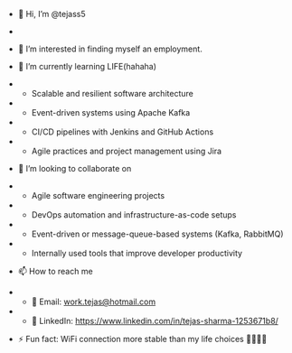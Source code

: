 - 👋 Hi, I’m @tejass5
- 
- 👀 I’m interested in finding myself an employment.
- 🌱 I’m currently learning LIFE(hahaha)
- - Scalable and resilient software architecture
- - Event-driven systems using Apache Kafka
- - CI/CD pipelines with Jenkins and GitHub Actions
- - Agile practices and project management using Jira

- 💞️ I’m looking to collaborate on
- - Agile software engineering projects
- - DevOps automation and infrastructure-as-code setups
- - Event-driven or message-queue-based systems (Kafka, RabbitMQ)
- - Internally used tools that improve developer productivity
- 📫 How to reach me
- - 📧 Email: work.tejas@hotmail.com
- - 💼 LinkedIn: https://www.linkedin.com/in/tejas-sharma-1253671b8/

- ⚡ Fun fact: WiFi connection more stable than my life choices 😮‍💨😮‍💨

<!---
tejass5/tejass5 is a ✨ special ✨ repository because its `README.md` (this file) appears on your GitHub profile.
You can click the Preview link to take a look at your changes.
--->
